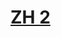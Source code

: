 # [ZH 2](https://unidebhu.sharepoint.com/:f:/s/My/EkPAp-LfZw5FrVMwdOMYSmQBZSr-BVR7d5M8sNPeYZmPNQ?e=hsoE3i)
